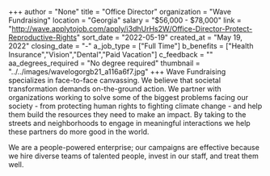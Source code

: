 +++
author = "None"
title = "Office Director"
organization = "Wave Fundraising"
location = "Georgia"
salary = "$56,000 - $78,000"
link = "http://wave.applytojob.com/apply/i3dhUrHs2W/Office-Director-Protect-Reproductive-Rights"
sort_date = "2022-05-19"
created_at = "May 19, 2022"
closing_date = "-"
a_job_type = ["Full Time"]
b_benefits = ["Health Insurance","Vision","Dental","Paid Vacation"]
c_feedback = ""
aa_degrees_required = "No degree required"
thumbnail = "../../images/wavelogorgb21_a116a6f7.jpg"
+++
Wave Fundraising specializes in face-to-face canvassing. We believe that societal transformation demands on-the-ground action. We partner with organizations working to solve some of the biggest problems facing our society - from protecting human rights to fighting climate change - and help them build the resources they need to make an impact. By taking to the streets and neighborhoods to engage in meaningful interactions we help these partners do more good in the world.

We are a people-powered enterprise; our campaigns are effective because we hire diverse teams of talented people, invest in our staff, and treat them well. 

 